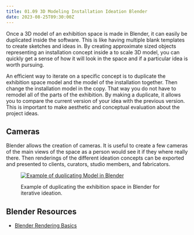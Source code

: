 ```yaml
---
title: 01.09 3D Modeling Installation Ideation Blender
date: 2023-08-25T09:30:00Z
---
```


Once a 3D model of an exhibition space is made in Blender, it can easily be duplicated inside the software. This is like having multiple blank templates to create sketches and ideas in. By creating approximate sized objects representing an installation concept inside a to scale 3D model, you can quickly get a sense of how it will look in the space and if a particular idea is worth pursuing.

An efficient way to iterate on a specific concept is to duplicate the exhibition space model and the model of the installation together. Then change the installation model in the copy. That way you do not have to remodel all of the parts of the exhibition. By making a duplicate, it allows you to compare the current version of your idea with the previous version. This is important to make aesthetic and conceptual evaluation about the project ideas.

## Cameras

Blender allows the creation of cameras. It is useful to create a few cameras of the main views of the space as a person would see it if they where really there. Then renderings of the different ideation concepts can be exported and presented to clients, curators, studio members, and fabricators.

<figure>

[![Example of duplicating Model in Blender](./2023-3D-Modeling-interation-Blender-Example.png)](./2023-3D-Modeling-interation-Blender-Example.png)

<figcaption>

Example of duplicating the exhibition space in Blender for iterative ideation.

</figcaption>

</figure>

## Blender Resources

- [Blender Rendering Basics](../../../../3d-modeling/blender/blender-rendering-basics.md)
